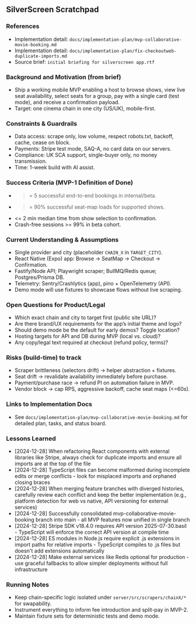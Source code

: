 ## SilverScreen Scratchpad

### References
- Implementation detail: `docs/implementation-plan/mvp-collaborative-movie-booking.md`
- Implementation detail: `docs/implementation-plan/fix-checkoutweb-duplicate-imports.md`
- Source brief: `initial briefing for silverscreen app.rtf`

### Background and Motivation (from brief)
- Ship a working mobile MVP enabling a host to browse shows, view live seat availability, select seats for a group, pay with a single card (test mode), and receive a confirmation payload.
- Target: one cinema chain in one city (US/UK), mobile-first.

### Constraints & Guardrails
- Data access: scrape only, low volume, respect robots.txt, backoff, cache, cease on block.
- Payments: Stripe test mode, SAQ-A, no card data on our servers.
- Compliance: UK SCA support, single-buyer only, no money transmission.
- Time: 1-week build with AI assist.

### Success Criteria (MVP-1 Definition of Done)
- >= 5 successful end-to-end bookings in internal/beta.
- >= 90% successful seat-map loads for supported shows.
- <= 2 min median time from show selection to confirmation.
- Crash-free sessions >= 99% in beta cohort.

### Current Understanding & Assumptions
- Single provider and city (placeholder `CHAIN_X` in `TARGET_CITY`).
- React Native (Expo) app: Browse → SeatMap → Checkout → Confirmation.
- Fastify/Node API; Playwright scraper; BullMQ/Redis queue; Postgres/Prisma DB.
- Telemetry: Sentry/Crashlytics (app), pino + OpenTelemetry (API).
- Demo mode will use fixtures to showcase flows without live scraping.

### Open Questions for Product/Legal
- Which exact chain and city to target first (public site URL)?
- Are there brand/UX requirements for the app’s initial theme and logo?
- Should demo mode be the default for early demos? Toggle location?
- Hosting targets for API and DB during MVP (local vs. cloud)?
- Any copy/legal text required at checkout (refund policy, terms)?

### Risks (build-time) to track
- Scraper brittleness (selectors drift) → helper abstraction + fixtures.
- Seat drift → revalidate availability immediately before purchase.
- Payment/purchase race → refund PI on automation failure in MVP.
- Vendor block → cap RPS, aggressive backoff, cache seat maps (<=60s).

### Links to Implementation Docs
- See `docs/implementation-plan/mvp-collaborative-movie-booking.md` for detailed plan, tasks, and status board.

### Lessons Learned
- [2024-12-28] When refactoring React components with external libraries like Stripe, always check for duplicate imports and ensure all imports are at the top of the file
- [2024-12-28] TypeScript files can become malformed during incomplete edits or merge conflicts - look for misplaced imports and orphaned closing braces
- [2024-12-28] When merging feature branches with diverged histories, carefully review each conflict and keep the better implementation (e.g., platform detection for web vs native, API versioning for external services)
- [2024-12-28] Successfully consolidated mvp-collaborative-movie-booking branch into main - all MVP features now unified in single branch
- [2024-12-28] Stripe SDK v18.4.0 requires API version 2025-07-30.basil - TypeScript will enforce the correct API version at compile time
- [2024-12-28] ES modules in Node.js require explicit .js extensions in import paths for relative imports - TypeScript compiles to .js files but doesn't add extensions automatically
- [2024-12-28] Make external services like Redis optional for production - use graceful fallbacks to allow simpler deployments without full infrastructure

### Running Notes
- Keep chain-specific logic isolated under `server/src/scrapers/chainX/*` for swapability.
- Instrument everything to inform fee introduction and split-pay in MVP-2.
- Maintain fixture sets for deterministic tests and demo mode.
